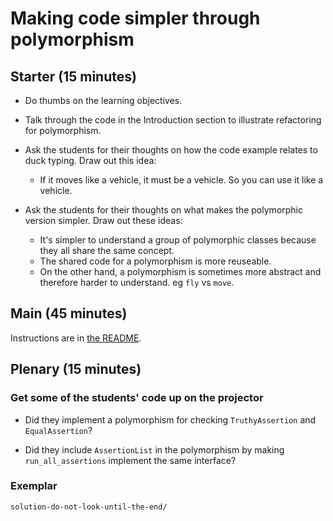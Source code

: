 # Making code simpler through polymorphism

## Starter (15 minutes)

* Do thumbs on the learning objectives.

* Talk through the code in the Introduction section to illustrate refactoring for polymorphism.

* Ask the students for their thoughts on how the code example relates to duck typing.  Draw out this idea:
  * If it moves like a vehicle, it must be a vehicle.  So you can use it like a vehicle.

* Ask the students for their thoughts on what makes the polymorphic version simpler.  Draw out these ideas:
  * It's simpler to understand a group of polymorphic classes because they all share the same concept.
  * The shared code for a polymorphism is more reuseable.
  * On the other hand, a polymorphism is sometimes more abstract and therefore harder to understand. eg `fly` vs `move`.

## Main (45 minutes)

Instructions are in [the README](README.md).

## Plenary (15 minutes)

### Get some of the students' code up on the projector

* Did they implement a polymorphism for checking `TruthyAssertion` and `EqualAssertion`?

* Did they include `AssertionList` in the polymorphism by making `run_all_assertions` implement the same interface?

### Exemplar

`solution-do-not-look-until-the-end/`
